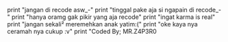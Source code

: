 print "jangan di recode asw_-"
print "tinggal pake aja si ngapain di recode_-"
print "hanya oramg gak pikir yang aja recode"
print "ingat karma is real"
print "jangan sekali² meremehkan anak yatim:("
print "oke kaya nya ceramah nya cukup :v"
print "Coded By; MR.Z4P3R0
